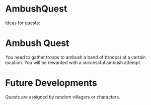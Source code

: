 # AmbushQuest

Ideas for quests:

# Ambush Quest
You need to gather troops to ambush a band of (troops) at a certain location.
You will be rewarded with a successful ambush attempt. 

# Future Developments

Quests are assigned by random villagers or characters.


